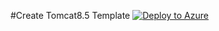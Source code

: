 #Create Tomcat8.5 Template [![Deploy to Azure](http://azuredeploy.net/deploybutton.png)](https://azuredeploy.net/)
